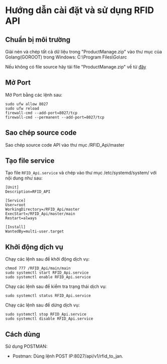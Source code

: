 # Hướng dẫn cài đặt và sử dụng RFID API

## Chuẩn bị môi trường

Giải nén và chép tất cả dữ liệu trong "ProductManage.zip" vào thư mục của Golang(GOROOT) trong Windows: C:\Program Files\Go\src

Nếu không có file source hãy tải file "ProductManage.zip" về từ [đây](<https://drive.google.com/drive/folders/1JFF1JeGn8VEBCpN32CzO3IF4sV7YL1Mj?usp=share_link>)

## Mở Port

Mở Port bằng các lệnh sau:

```
sudo ufw allow 8027
sudo ufw reload
firewall-cmd --add-port=8027/tcp
firewall-cmd --permanent --add-port=8027/tcp
```

## Sao chép source code

Sao chép source code API vào thư mục /RFID_Api/master

## Tạo file service

Tạo file `RFID_Api.service` và chép vào thư mục /etc/systemd/system/ với nội dung như sau:

```
[Unit]
Description=RFID_API

[Service]
User=root
WorkingDirectory=/RFID_Api/master
ExecStart=/RFID_Api/master/main
Restart=always

[Install]
WantedBy=multi-user.target
```

## Khởi động dịch vụ

Chạy các lệnh sau để khởi động dịch vụ:

```
chmod 777 /RFID_Api/main/main
sudo systemctl start RFID_Api.service
sudo systemctl enable RFID_Api.service
```

Chạy các lệnh sau để kiểm tra trạng thái dịch vụ:

```
sudo systemctl status RFID_Api.service
```

Chạy các lệnh sau để dừng dịch vụ:

```
sudo systemctl stop RFID_Api.service
sudo systemctl disable RFID_Api.service
```

## Cách dùng

Sử dụng POSTMAN:

- Postman: Dùng lệnh POST IP:8027/api/v1/rfid_to_jan.
